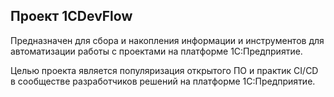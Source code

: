 ## Проект 1CDevFlow

Предназначен для сбора и накопления информации и инструментов для автоматизации работы с проектами на платформе 1С:Предприятие.

Целью проекта является популяризация открытого ПО и практик CI/CD в сообществе разработчиков решений на платформе 1С:Предприятие.
